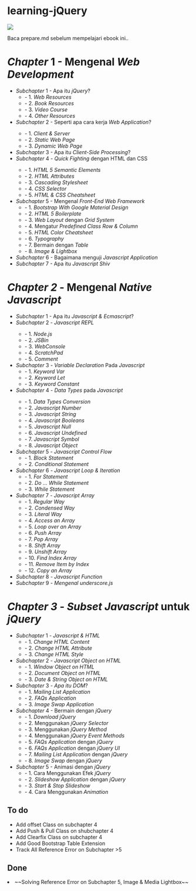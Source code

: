 # learning-jQuery
<img src ="https://github.com/PUSRISTEK/learning-jQuery/blob/master/images/cover.jpg">
<p>Baca prepare.md sebelum mempelajari ebook ini..</p>

<h1><i>Chapter</i> 1 - Mengenal <i>Web Development</i></h1>
<ul>
<li><i>Subchapter</i> 1 - Apa itu <i>jQuery</i>?
<ul>
<li> - 1. <i>Web Resources</i></li>
<li> - 2. <i>Book Resources</i></li>
<li> - 3. <i>Video Course</i></li>
<li> - 4. <i>Other Resources</i></li>
</ul>
</li>
<li><i>Subchapter</i> 2 - Seperti apa cara kerja <i>Web Application</i>?</li>
<ul>
<li> - 1. <i>Client & Server</i></li>
<li> - 2. <i>Static Web Page</i></li>
<li> - 3. <i>Dynamic Web Page</i></li>
</ul>
<li><i>Subchapter</i> 3 - Apa itu <i>Client-Side Processing</i>?</li>
<li><i>Subchapter</i> 4 - <i>Quick Fighting</i> dengan HTML dan CSS</li>
<ul>
<li> - 1. <i>HTML 5 Semantic Elements</i></li>
<li> - 2. <i>HTML Attributes</i></li>
<li> - 3. <i>Cascading Stylesheet</i></li>
<li> - 4. <i>CSS Selector</i></li>
<li> - 5. <i>HTML & CSS Cheatsheet</i></li>
</ul>
<li><i>Subchapter</i> 5 - Mengenal <i>Front-End Web Framework</i><ul>
<li> - 1. <i>Bootstrap With Google Material Design</i></li>
<li> - 2. <i>HTML 5 Boilerplate</i></li>
<li> - 3. <i>Web Layout</i> dengan <i>Grid System</i></li>
<li> - 4. Mengatur <i>Predefined Class Row & Column</i></li>
<li> - 5. <i>HTML Color Cheatsheet</i></li>
<li> - 6. <i>Typography</i></li>
<li> - 7. Bermain dengan <i>Table</i></li>
<li> - 8. <i>Image & Lightbox</i></li>
</li></ul>
<li><i>Subchapter</i> 6 - Bagaimana menguji <i>Javascript Application</i></li>
<li><i>Subchapter</i> 7 - Apa itu <i>Javascript Shiv</i></li>
</ul>
<h1><i>Chapter 2</i> - Mengenal <i>Native Javascript</i></h1>
<ul>
<li><i>Subchapter</i> 1 - Apa itu <i>Javascript & Ecmascript</i>?</li>
<li><i>Subchapter</i> 2 - <i>Javascript REPL</i></li>
<ul>
<li> - 1. <i>Node.js</i></li>
<li> - 2. <i>JSBin</i></li>
<li> - 3. <i>WebConsole</i></li>
<li> - 4. <i>ScratchPad</i></li>
<li> - 5. <i>Comment</i></li>
</ul>
<li><i>Subchapter</i> 3 - <i>Variable Declaration</i> Pada <i>Javascript</i>
<ul>
<li> - 1. <i>Keyword Var</i></li>
<li> - 2. <i>Keyword Let</i></li>
<li> - 3. <i>Keyword Constant</i></li>
</ul>
<li><i>Subchapter</i> 4 - <i>Data Types</i> pada <i>Javascript</i></li>
<ul>
<li> - 1. <i>Data Types Conversion</i></li>
<li> - 2. <i>Javascript Number</i></li>
<li> - 3. <i>Javascript String</i></li>
<li> - 4. <i>Javascript Booleans</i></li>
<li> - 5. <i>Javascript Null</i></li>
<li> - 6. <i>Javascript Undefined</i></li>
<li> - 7. <i>Javascript Symbol</i></li>
<li> - 8. <i>Javascript Object</i></li>
</ul>
<li><i>Subchapter</i> 5 - <i>Javascript Control Flow</i>
<ul>
<li> - 1. <i>Block Statement</i></li>
<li> - 2. <i>Conditional Statement</i></li>
</ul>
</li>
<li><i>Subchapter</i> 6 - <i>Javascript Loop & Iteration</i>
<ul>
<li> - 1. <i>For Statement</i></li>
<li> - 2. <i>Do ... While Statement</i></li>
<li> - 3. <i>While Statement</i></li>
</ul>
</li>
<li><i>Subchapter</i> 7 - <i>Javascript Array</i>
<ul>
<li> - 1. <i>Regular Way</i></li>
<li> - 2. <i>Condensed Way</i></li>
<li> - 3. <i>Literal Way</i></li>
<li> - 4. <i>Access an Array</i></li>
<li> - 5. <i>Loop over an Array</i></li>
<li> - 6. <i>Push Array</i></li>
<li> - 7. <i>Pop Array</i></li>
<li> - 8. <i>Shift Array</i></li>
<li> - 9. <i>Unshift Array</i></li>
<li> - 10. <i>Find Index Array</i></li>
<li> - 11. <i>Remove Item by Index</i></li>
<li> - 12. <i>Copy an Array</i></li>
</ul>
</li>
<li><i>Subchapter</i> 8 - <i>Javascript Function</i></li>
<li><i>Subchapter</i> 9 - <i>Mengenal underscore.js</i></li>
</ul>
<h1><i>Chapter 3</i> - <i>Subset Javascript</i> untuk <i>jQuery</i></h1>
<ul>
<li><i>Subchapter</i> 1 - <i>Javascript & HTML</i>
<ul>
<li> - 1. <i>Change HTML Content</i></li>
<li> - 2. <i>Change HTML Attribute</i></li>
<li> - 3. <i>Change HTML Style</i></li>
</ul>
</li>
<li><i>Subchapter</i> 2 - <i>Javascript Object on HTML</i>
<ul>
<li> - 1. <i>Window Object on HTML</i></li>
<li> - 2. <i>Document Object on HTML</i></li>
<li> - 3. <i>Date & String Object on HTML</i></li>
</ul>
</li>
<li><i>Subchapter</i> 3 - <i>Apa itu DOM</i>?
<ul>
<li> - 1. <i>Mailing List Application</i></li>
<li> - 2. <i>FAQs Application</i></li>
<li> - 3. <i>Image Swap Application</i></li>
</ul>
</li>
<li><i>Subchapter</i> 4 - Bermain dengan <i>jQuery</i>
<ul>
<li> - 1. <i>Download jQuery</i> </li>
<li> - 2. Menggunakan <i>jQuery Selector</i> </li>
<li> - 3. Menggunakan <i>jQuery Method</i> </li>
<li> - 4. Menggunakan <i>jQuery Event Methods</i> </li>
<li> - 5. <i>FAQs Application</i> dengan <i>jQuery</i> </li>
<li> - 6. <i>FAQs Application</i> dengan <i>jQuery UI</i> </li>
<li> - 7. <i>Mailing List Application</i> dengan <i>jQuery</i> </li>
<li> - 8. <i>Image Swap</i> dengan <i>jQuery</i> </li>
</ul>
</li>
<li><i>Subchapter</i> 5 - Animasi dengan <i>jQuery</i>
<ul>
<li> - 1. Cara Menggunakan Efek <i>jQuery</i></li>
<li> - 2. <i>Slideshow Application</i> dengan <i>jQuery</i></li>
<li> - 3. <i>Start & Stop Slideshow</i></li>
<li> - 4. Cara Menggunakan <i>Animation</i></li>
</ul>
</li>
</ul>

## To do
<ul>
<li>Add offset Class on subchapter 4</li>
<li>Add Push & Pull Class on shubchapter 4</li>
<li>Add Clearfix Class on subchapter 4</li>
<li>Add Good Bootstrap Table Extension</li>
<li>Track All Reference Error on Subchapter >5</li>
</ul>

## Done

<li>~~Solving Reference Error on Subchapter 5, Image & Media Lightbox~~</li>
